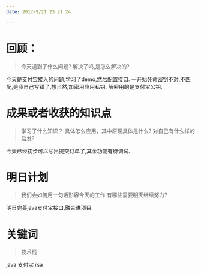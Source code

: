 ```yaml
---
date: 2017/9/21 23:21:24

---
```


# 回顾：
> 今天遇到了什么问题?
> 解决了吗,是怎么解决的?

今天是支付宝接入的问题,学习了demo,然后配置接口.
一开始死命密钥不对,不匹配,是我自己写错了,想当然,加密用应用私钥,
解密用的是支付宝公钥.


# 成果或者收获的知识点
> 学习了什么知识？
> 具体怎么应用，其中原理具体是什么?
> 对自己有什么样的启发?

今天已经初步可以写出提交订单了,其余功能有待调试.


# 明日计划
> 我们会如何用一句话形容今天的工作
> 有哪些需要明天继续努力?

明日完善java支付宝接口,融合进项目.

# 关键词
> 技术栈

java 支付宝 rsa
